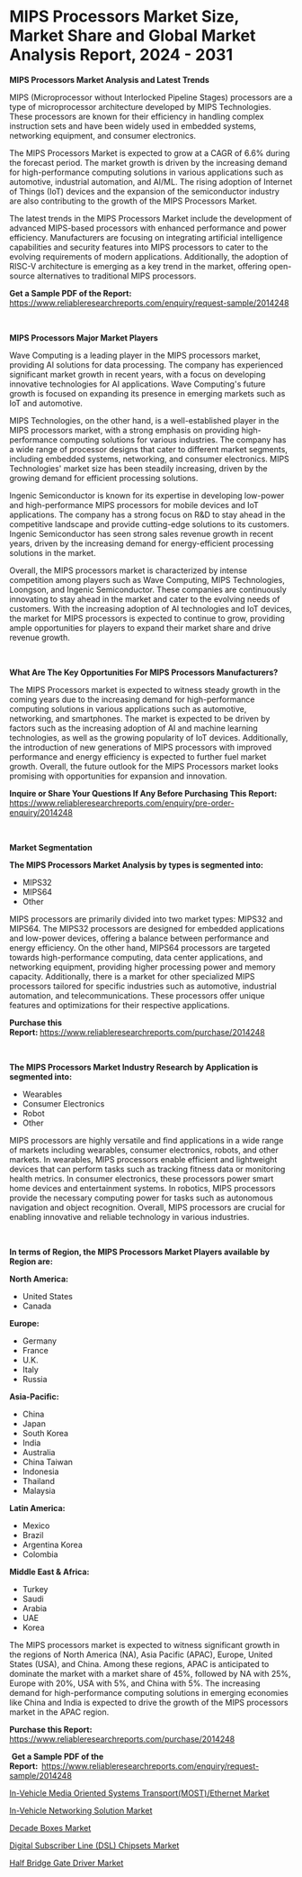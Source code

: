 <p><h1>MIPS Processors Market Size, Market Share and Global Market Analysis Report, 2024 - 2031</h1></p><p><strong>MIPS Processors Market Analysis and Latest Trends</strong></p>
<p><p>MIPS (Microprocessor without Interlocked Pipeline Stages) processors are a type of microprocessor architecture developed by MIPS Technologies. These processors are known for their efficiency in handling complex instruction sets and have been widely used in embedded systems, networking equipment, and consumer electronics.</p><p>The MIPS Processors Market is expected to grow at a CAGR of 6.6% during the forecast period. The market growth is driven by the increasing demand for high-performance computing solutions in various applications such as automotive, industrial automation, and AI/ML. The rising adoption of Internet of Things (IoT) devices and the expansion of the semiconductor industry are also contributing to the growth of the MIPS Processors Market.</p><p>The latest trends in the MIPS Processors Market include the development of advanced MIPS-based processors with enhanced performance and power efficiency. Manufacturers are focusing on integrating artificial intelligence capabilities and security features into MIPS processors to cater to the evolving requirements of modern applications. Additionally, the adoption of RISC-V architecture is emerging as a key trend in the market, offering open-source alternatives to traditional MIPS processors.</p></p>
<p><strong>Get a Sample PDF of the Report:&nbsp;</strong> <a href="https://www.reliableresearchreports.com/enquiry/request-sample/2014248">https://www.reliableresearchreports.com/enquiry/request-sample/2014248</a></p>
<p>&nbsp;</p>
<p><strong>MIPS Processors Major Market Players</strong></p>
<p><p>Wave Computing is a leading player in the MIPS processors market, providing AI solutions for data processing. The company has experienced significant market growth in recent years, with a focus on developing innovative technologies for AI applications. Wave Computing's future growth is focused on expanding its presence in emerging markets such as IoT and automotive.</p><p>MIPS Technologies, on the other hand, is a well-established player in the MIPS processors market, with a strong emphasis on providing high-performance computing solutions for various industries. The company has a wide range of processor designs that cater to different market segments, including embedded systems, networking, and consumer electronics. MIPS Technologies' market size has been steadily increasing, driven by the growing demand for efficient processing solutions.</p><p>Ingenic Semiconductor is known for its expertise in developing low-power and high-performance MIPS processors for mobile devices and IoT applications. The company has a strong focus on R&D to stay ahead in the competitive landscape and provide cutting-edge solutions to its customers. Ingenic Semiconductor has seen strong sales revenue growth in recent years, driven by the increasing demand for energy-efficient processing solutions in the market.</p><p>Overall, the MIPS processors market is characterized by intense competition among players such as Wave Computing, MIPS Technologies, Loongson, and Ingenic Semiconductor. These companies are continuously innovating to stay ahead in the market and cater to the evolving needs of customers. With the increasing adoption of AI technologies and IoT devices, the market for MIPS processors is expected to continue to grow, providing ample opportunities for players to expand their market share and drive revenue growth.</p></p>
<p>&nbsp;</p>
<p><strong>What Are The Key Opportunities For MIPS Processors Manufacturers?</strong></p>
<p><p>The MIPS Processors market is expected to witness steady growth in the coming years due to the increasing demand for high-performance computing solutions in various applications such as automotive, networking, and smartphones. The market is expected to be driven by factors such as the increasing adoption of AI and machine learning technologies, as well as the growing popularity of IoT devices. Additionally, the introduction of new generations of MIPS processors with improved performance and energy efficiency is expected to further fuel market growth. Overall, the future outlook for the MIPS Processors market looks promising with opportunities for expansion and innovation.</p></p>
<p><strong>Inquire or Share Your Questions If Any Before Purchasing This Report:</strong> <a href="https://www.reliableresearchreports.com/enquiry/pre-order-enquiry/2014248">https://www.reliableresearchreports.com/enquiry/pre-order-enquiry/2014248</a></p>
<p>&nbsp;</p>
<p><strong>Market Segmentation</strong></p>
<p><strong>The MIPS Processors Market Analysis by types is segmented into:</strong></p>
<p><ul><li>MIPS32</li><li>MIPS64</li><li>Other</li></ul></p>
<p><p>MIPS processors are primarily divided into two market types: MIPS32 and MIPS64. The MIPS32 processors are designed for embedded applications and low-power devices, offering a balance between performance and energy efficiency. On the other hand, MIPS64 processors are targeted towards high-performance computing, data center applications, and networking equipment, providing higher processing power and memory capacity. Additionally, there is a market for other specialized MIPS processors tailored for specific industries such as automotive, industrial automation, and telecommunications. These processors offer unique features and optimizations for their respective applications.</p></p>
<p><strong>Purchase this Report:&nbsp;</strong><a href="https://www.reliableresearchreports.com/purchase/2014248">https://www.reliableresearchreports.com/purchase/2014248</a></p>
<p>&nbsp;</p>
<p><strong>The MIPS Processors Market Industry Research by Application is segmented into:</strong></p>
<p><ul><li>Wearables</li><li>Consumer Electronics</li><li>Robot</li><li>Other</li></ul></p>
<p><p>MIPS processors are highly versatile and find applications in a wide range of markets including wearables, consumer electronics, robots, and other markets. In wearables, MIPS processors enable efficient and lightweight devices that can perform tasks such as tracking fitness data or monitoring health metrics. In consumer electronics, these processors power smart home devices and entertainment systems. In robotics, MIPS processors provide the necessary computing power for tasks such as autonomous navigation and object recognition. Overall, MIPS processors are crucial for enabling innovative and reliable technology in various industries.</p></p>
<p>&nbsp;</p>
<p><strong>In terms of Region, the MIPS Processors Market Players available by Region are:</strong></p>
<p>
    <p> <strong> North America: </strong>
        <ul>
            <li>United States</li>
            <li>Canada</li>
        </ul>
        </p> 
    <p> <strong> Europe: </strong>
        <ul>
            <li>Germany</li>
            <li>France</li>
            <li>U.K.</li>
            <li>Italy</li>
            <li>Russia</li>
        </ul>
        </p> 
    <p> <strong> Asia-Pacific: </strong>
        <ul>
            <li>China</li>
            <li>Japan</li>
            <li>South Korea</li>
            <li>India</li>
            <li>Australia</li>
            <li>China Taiwan</li>
            <li>Indonesia</li>
            <li>Thailand</li>
            <li>Malaysia</li>
        </ul>
        </p> 
    <p> <strong> Latin America: </strong>
        <ul>
            <li>Mexico</li>
            <li>Brazil</li>
            <li>Argentina Korea</li>
            <li>Colombia</li>
        </ul>
        </p> 
    <p> <strong> Middle East & Africa: </strong>
        <ul>
            <li>Turkey</li>
            <li>Saudi</li>
            <li>Arabia</li>
            <li>UAE</li>
            <li>Korea</li>
        </ul>
    </p>
    </p>
<p><p>The MIPS processors market is expected to witness significant growth in the regions of North America (NA), Asia Pacific (APAC), Europe, United States (USA), and China. Among these regions, APAC is anticipated to dominate the market with a market share of 45%, followed by NA with 25%, Europe with 20%, USA with 5%, and China with 5%. The increasing demand for high-performance computing solutions in emerging economies like China and India is expected to drive the growth of the MIPS processors market in the APAC region.</p></p>
<p><strong>Purchase this Report: </strong><a href="https://www.reliableresearchreports.com/purchase/2014248">https://www.reliableresearchreports.com/purchase/2014248</a></p>
<p>&nbsp;<strong>Get a Sample PDF of the Report:&nbsp;&nbsp;</strong><a href="https://www.reliableresearchreports.com/enquiry/request-sample/2014248">https://www.reliableresearchreports.com/enquiry/request-sample/2014248</a></p>
<p><strong></strong></p>
<p><p><a href="https://invited-way-688.notion.site/In-Vehicle-Media-Oriented-Systems-Transport-MOST-Ethernet-Market-A-Comprehensive-Report-of-its-Mar-657d237ed11d41efa48938427fffaee1">In-Vehicle Media Oriented Systems Transport(MOST)/Ethernet Market</a></p><p><a href="https://mire-aunt-385.notion.site/In-Vehicle-Networking-Solution-Market-Size-and-Examines-its-Market-Scope-with-a-Primary-Focus-on-G-857a89cfaae04c7f9c1786c06607324b">In-Vehicle Networking Solution Market</a></p><p><a href="https://view.publitas.com/reportprime-1/decade-boxes-market-offers-provide-insightful-data-for-the-time-period-from-2024-to-2031-and-also-provide-analysis-based-on-application-type-and-region/">Decade Boxes Market</a></p><p><a href="https://butternut-bug-553.notion.site/Digital-Subscriber-Line-DSL-Chipsets-Market-Size-Growth-and-Forecast-from-2024-2031-4780d6ed080841bcb782efd9ce2bf0ab">Digital Subscriber Line (DSL) Chipsets Market</a></p><p><a href="https://view.publitas.com/reportprime-1/half-bridge-gate-driver-market-size-and-examines-its-market-scope-with-a-primary-focus-on-growth-opportunities-and-forecasted-trends-spanning-from-2024-to-2031/">Half Bridge Gate Driver Market</a></p></p>